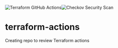 ![Terraform GitHub Actions](https://github.com/jsimoni-org/terraform-actions/workflows/Terraform%20GitHub%20Actions/badge.svg?branch=testing&event=pull_request)![Checkov Security Scan](https://github.com/jsimoni-org/terraform-actions/workflows/Checkov%20Security%20Scan/badge.svg?branch=testing&event=pull_request)
# terraform-actions
Creating repo to review Terraform actions
